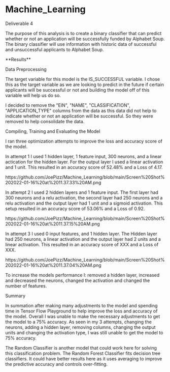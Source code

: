 # Machine_Learning
<p> Deliverable 4 <p>
<p>The purpose of this analysis is to create a binary classifier that can predict whether or not an application will be successfully funded by Alphabet Soup. The binary classifier will use information with historic data of successful and unsuccessful applicants to Alphabet Soup.<p>
<p>**Results**<p>
  <p>Data Preprocessing<p>
    <p>The target variable for this model is the IS_SUCCESSFUL variable. I chose this as the target variable as we are looking to predict in the future if certain applicants will     be successful or not and building the model off of this variable will help us do so.<p>
    <p>I decided to remove the "EIN", "NAME", "CLASSIFICATION", "APPLICATION_TYPE" columns from the data as this data did not help to indicate whether or not an application will be successful. So they were removed to help consolidate the data.<p>
  <p>Compiling, Training and Evaluating the Model<p>
  <p>I ran three optimization attempts to improve the loss and accuracy score of the model.<p>
    <p>In attempt 1 I used 1 hidden layer, 1 feature input, 300 neurons, and a linear actication for the hidden layer. For the output layer I used a linear activation and 1 unit. This resulted in an accuracy score of 52.48% and a Loss of 4.17.<p>
      <p>https://github.com/JoePizz/Machine_Learning/blob/main/Screen%20Shot%202022-01-16%20at%2011.37.33%20AM.png<p>
    <p>In attempt 2 I used 2 hidden layers and 1 feature input. The first layer had 300 neurons and a relu activation, the second layer had 250 neurons and a relu activation and the output layer had 1 unit and a sigmoid activation. This setup resulted in an accuracy score of 53.06% and a Loss of 0.92.<p>
      <p>https://github.com/JoePizz/Machine_Learning/blob/main/Screen%20Shot%202022-01-16%20at%2011.37.15%20AM.png<p>
      <p>In attempt 3 I used 0 input features, and 1 hidden layer. The Hidden layer had 250 neurons, a linear activation and the output layer had 2 units and a linear activation.        This resulted in an accuracy score of XXX and a Loss of XXX.<p>
      <p>https://github.com/JoePizz/Machine_Learning/blob/main/Screen%20Shot%202022-01-16%20at%2011.37.04%20AM.png<p>        
  <p>To increase the models performance I: removed a hidden layer, increased and decreased the neurons, changed the activation and changed the number of features.<p>
<p>Summary<p>
<p>In summation after making many adjustments to the model and spending time in Tensor Flow Playground to help improve the loss and accuracy of the model. Overall I was unable to make the necessary adjustments to get the model to a 75% accuracy. As seen in my 3 attempts, changing the neurons, adding a hidden layer, removing columns, changing the output units and changing the activation type, I was still unable to get the model to 75% accuracy.<p>
<p>The Random Classifier is another model that could work here for solving this classification problem. The Random Forest Classifier fits decision tree classifiers. It could have better results here as it uses averaging to improve the predictive accuracy and controls over-fitting.<p>
